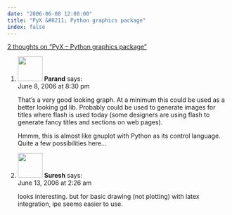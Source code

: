 ```yaml
---
date: "2006-06-08 12:00:00"
title: "PyX &#8211; Python graphics package"
index: false
---
```


[2 thoughts on &ldquo;PyX &#8211; Python graphics package&rdquo;](/lemire/blog/2006/06-08-pyx-python-graphics-package)

<ol class="comment-list">
<li id="comment-8520" class="comment even thread-even depth-1">
<div class="comment-author vcard">
<img alt src="https://secure.gravatar.com/avatar/ab82fd8b5ffe4d09c2bb5f9c14d34b09?s=56&#038;d=mm&#038;r=g" srcset="https://secure.gravatar.com/avatar/ab82fd8b5ffe4d09c2bb5f9c14d34b09?s=112&#038;d=mm&#038;r=g 2x" class="avatar avatar-56 photo" height="56" width="56" decoding="async" /> <b class="fn">Parand</b> <span class="says">says:</span> </div>
<div class="comment-metadata"><time datetime="2006-06-08T20:30:13+00:00">June 8, 2006 at 8:30 pm</time></a> </div>
<div class="comment-content">
<p>That&rsquo;s a very good looking graph. At a minimum this could be used as a better looking gd lib. Probably could be used to generate images for titles where flash is used today (some designers are using flash to generate fancy titles and sections on web pages).</p>
<p>Hmmm, this is almost like gnuplot with Python as its control language. Quite a few possibilities here&#8230;</p>
</div>
</li>
<li id="comment-9142" class="comment odd alt thread-odd thread-alt depth-1">
<div class="comment-author vcard">
<img alt src="https://secure.gravatar.com/avatar/6537c0a681d22d4a3f7bf4ce7d209a0f?s=56&#038;d=mm&#038;r=g" srcset="https://secure.gravatar.com/avatar/6537c0a681d22d4a3f7bf4ce7d209a0f?s=112&#038;d=mm&#038;r=g 2x" class="avatar avatar-56 photo" height="56" width="56" decoding="async" /> <b class="fn">Suresh</b> <span class="says">says:</span> </div>
<div class="comment-metadata"><time datetime="2006-06-13T02:26:39+00:00">June 13, 2006 at 2:26 am</time></a> </div>
<div class="comment-content">
<p>looks interesting. but for basic drawing (not plotting) with latex integration, ipe seems easier to use.</p>
</div>
</li>
</ol>
